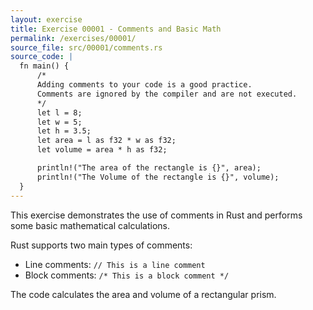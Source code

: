```yaml
---
layout: exercise
title: Exercise 00001 - Comments and Basic Math
permalink: /exercises/00001/
source_file: src/00001/comments.rs
source_code: |
  fn main() {
      /*
      Adding comments to your code is a good practice.
      Comments are ignored by the compiler and are not executed. 
      */
      let l = 8;
      let w = 5;
      let h = 3.5;
      let area = l as f32 * w as f32;
      let volume = area * h as f32;

      println!("The area of the rectangle is {}", area);
      println!("The Volume of the rectangle is {}", volume);
  }
---
```


This exercise demonstrates the use of comments in Rust and performs some basic mathematical calculations.

Rust supports two main types of comments:
- Line comments: `// This is a line comment`
- Block comments: `/* This is a block comment */`

The code calculates the area and volume of a rectangular prism. 